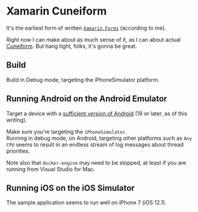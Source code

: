 # Xamarin Cuneiform

It's the earliest form of written [`Xamarin.Forms`][xamarin-forms] (according to me).

Right now I can make about as much sense of it, as I can about actual [Cuneiform][cuneiform-og].
But hang tight, folks, it's gonna be great.


[cuneiform-og]: https://en.wikipedia.org/wiki/Cuneiform
[xamarin-forms]: https://docs.microsoft.com/en-us/xamarin/xamarin-forms/


## Build

Build in Debug mode, targeting the iPhoneSimulator platform.


## Running Android on the Android Emulator

Target a device with a [sufficient version of Android][xamarin-requirements] (19 or later, as of this writing).

Make sure you're targeting the `iPhoneSimulator`.  
Running in debug mode, on Android, targeting other platforms such as `Any CPU` seems to result in an endless stream of
log messages about thread priorities.

Note also that `docker-engine` may need to be stopped, at least if you are running from Visual Studio for Mac.

[xamarin-requirements]: https://docs.microsoft.com/en-us/xamarin/xamarin-forms/get-started/installation


## Running iOS on the iOS Simulator

The sample application seems to run well on iPhone 7 (iOS 12.1).
